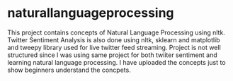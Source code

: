 # naturallanguageprocessing
This project contains concepts of Natural Language Processing using nltk. Twitter Sentiment Analysis is also done using nltk, sklearn and matplotlib and tweepy library used for live twitter feed streaming. 
Project is not well structured since I was using same project for both twiiter sentiment and learning natural language processing. I have uploaded the concepts just to show beginners understand the concpets.
